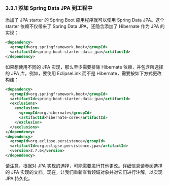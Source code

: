 ### 3.3.1 添加 Spring Data JPA 到工程中

添加了 JPA starter 的 Spring Boot 应用程序就可以使用 Spring Data JPA。这个 starter 依赖不仅带来了 Spring Data JPA，还隐含添加了 Hibernate 作为 JPA 的实现：

```xml
<dependency>
  <groupId>org.springframework.boot</groupId>
  <artifactId>spring-boot-starter-data-jpa</artifactId>
</dependency>
```

如果想使用不同的 JPA 实现，那么至少需要排除 Hibernate 依赖，并包含所选择的 JPA 库。例如，要使用 EclipseLink 而不是 Hibernate，需要按如下方式更改构建：

```xml
<dependency>
  <groupId>org.springframework.boot</groupId>
  <artifactId>spring-boot-starter-data-jpa</artifactId>
  <exclusions>
    <exclusion>
      <groupId>org.hibernate</groupId>
      <artifactId>hibernate-core</artifactId>
    </exclusion>
  </exclusions>
</dependency>
<dependency>
  <groupId>org.eclipse.persistence</groupId>
  <artifactId>org.eclipse.persistence.jpa</artifactId>
  <version>2.7.6</version>
</dependency>
```

请注意，根据对 JPA 实现的选择，可能需要进行其他更改。详细信息请参阅选择的 JPA 实现的文档。现在，让我们重新查看领域对象并对它们进行注解，以实现 JPA 持久化。


